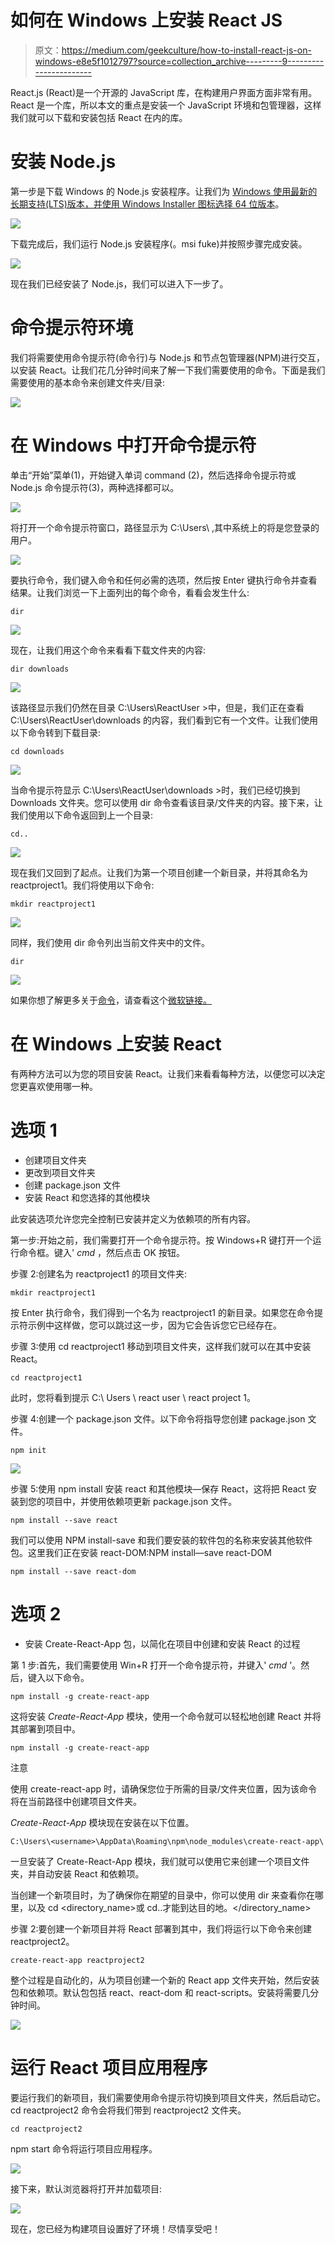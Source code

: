 # 如何在 Windows 上安装 React JS

> 原文：<https://medium.com/geekculture/how-to-install-react-js-on-windows-e8e5f1012797?source=collection_archive---------9----------------------->

React.js (React)是一个开源的 JavaScript 库，在构建用户界面方面非常有用。React 是一个库，所以本文的重点是安装一个 JavaScript 环境和包管理器，这样我们就可以下载和安装包括 React 在内的库。

# 安装 Node.js

第一步是下载 Windows 的 Node.js 安装程序。让我们为 [Windows 使用最新的长期支持(LTS)版本，并使用 Windows Installer 图标选择 64 位版本](https://nodejs.org/en/download/)。

![](img/e3631501181c9c0e30b7552d9e524077.png)

下载完成后，我们运行 Node.js 安装程序(。msi fuke)并按照步骤完成安装。

![](img/568a058511024884472a49f9b19b1e7c.png)

现在我们已经安装了 Node.js，我们可以进入下一步了。

# 命令提示符环境

我们将需要使用命令提示符(命令行)与 Node.js 和节点包管理器(NPM)进行交互，以安装 React。让我们花几分钟时间来了解一下我们需要使用的命令。下面是我们需要使用的基本命令来创建文件夹/目录:

![](img/a9c4d5b5f72ff7322b38d70c2f0eb92a.png)

# 在 Windows 中打开命令提示符

单击“开始”菜单(1)，开始键入单词 command (2)，然后选择命令提示符或 Node.js 命令提示符(3)，两种选择都可以。

![](img/95186ba90ea900544c81183a6967f976.png)

将打开一个命令提示符窗口，路径显示为 C:\Users\ <username>,其中系统上的<username>将是您登录的用户。</username></username>

![](img/bc19f9da66941ae8997127f462407040.png)

要执行命令，我们键入命令和任何必需的选项，然后按 Enter 键执行命令并查看结果。让我们浏览一下上面列出的每个命令，看看会发生什么:

```
dir
```

![](img/d2873d173337aa5998d28ff4562d5694.png)

现在，让我们用这个命令来看看下载文件夹的内容:

```
dir downloads
```

![](img/2f41652f27eadbd9d240c73b5ec704dd.png)

该路径显示我们仍然在目录 C:\Users\ReactUser >中，但是，我们正在查看 C:\Users\ReactUser\downloads 的内容，我们看到它有一个文件。让我们使用以下命令转到下载目录:

```
cd downloads
```

![](img/1360a06a6700792f29ad9eb7b0cbb979.png)

当命令提示符显示 C:\Users\ReactUser\downloads >时，我们已经切换到 Downloads 文件夹。您可以使用 dir 命令查看该目录/文件夹的内容。接下来，让我们使用以下命令返回到上一个目录:

```
cd..
```

![](img/5b40e656101ac93ec7f97774db9d4332.png)

现在我们又回到了起点。让我们为第一个项目创建一个新目录，并将其命名为 reactproject1。我们将使用以下命令:

```
mkdir reactproject1
```

![](img/de590b833b5968c520fe529e503103eb.png)

同样，我们使用 dir 命令列出当前文件夹中的文件。

```
dir
```

![](img/c3e35cd62aeeefcad875e6696879c371.png)

如果你想了解更多关于[命令](https://commandwindows.com/command3.htm)，请查看这个[微软链接。](https://docs.microsoft.com/en-us/windows-server/administration/windows-commands/windows-commands)

# 在 Windows 上安装 React

有两种方法可以为您的项目安装 React。让我们来看看每种方法，以便您可以决定您更喜欢使用哪一种。

# 选项 1

*   创建项目文件夹
*   更改到项目文件夹
*   创建 package.json 文件
*   安装 React 和您选择的其他模块

此安装选项允许您完全控制已安装并定义为依赖项的所有内容。

第一步:开始之前，我们需要打开一个命令提示符。按 Windows+R 键打开一个运行命令框。键入' *cmd* ，然后点击 OK 按钮。

步骤 2:创建名为 reactproject1 的项目文件夹:

```
mkdir reactproject1
```

按 Enter 执行命令，我们得到一个名为 reactproject1 的新目录。如果您在命令提示符示例中这样做，您可以跳过这一步，因为它会告诉您它已经存在。

步骤 3:使用 cd reactproject1 移动到项目文件夹，这样我们就可以在其中安装 React。

```
cd reactproject1
```

此时，您将看到提示 C:\ Users \ react user \ react project 1。

步骤 4:创建一个 package.json 文件。以下命令将指导您创建 package.json 文件。

```
npm init
```

![](img/ba7d90a8253bb796e5554938652ab590.png)

步骤 5:使用 npm install 安装 react 和其他模块—保存 React，这将把 React 安装到您的项目中，并使用依赖项更新 package.json 文件。

```
npm install --save react
```

我们可以使用 NPM install-save 和我们要安装的软件包的名称来安装其他软件包。这里我们正在安装 react-DOM:NPM install—save react-DOM

```
npm install --save react-dom
```

# 选项 2

*   安装 Create-React-App 包，以简化在项目中创建和安装 React 的过程

第 1 步:首先，我们需要使用 Win+R 打开一个命令提示符，并键入' *cmd* '。然后，键入以下命令。

```
npm install -g create-react-app
```

这将安装 *Create-React-App* 模块，使用一个命令就可以轻松地创建 React 并将其部署到项目中。

```
npm install -g create-react-app
```

注意

使用 create-react-app 时，请确保您位于所需的目录/文件夹位置，因为该命令将在当前路径中创建项目文件夹。

*Create-React-App* 模块现在安装在以下位置。

```
C:\Users\<username>\AppData\Roaming\npm\node_modules\create-react-app\
```

一旦安装了 Create-React-App 模块，我们就可以使用它来创建一个项目文件夹，并自动安装 React 和依赖项。

当创建一个新项目时，为了确保你在期望的目录中，你可以使用 dir 来查看你在哪里，以及 cd <directory_name>或 cd..才能到达目的地。</directory_name>

步骤 2:要创建一个新项目并将 React 部署到其中，我们将运行以下命令来创建 reactproject2。

```
create-react-app reactproject2
```

整个过程是自动化的，从为项目创建一个新的 React app 文件夹开始，然后安装包和依赖项。默认包包括 react、react-dom 和 react-scripts。安装将需要几分钟时间。

![](img/14ac2a0c198b9f98772d63d658dcdfd1.png)

# 运行 React 项目应用程序

要运行我们的新项目，我们需要使用命令提示符切换到项目文件夹，然后启动它。cd reactproject2 命令会将我们带到 reactproject2 文件夹。

```
cd reactproject2
```

npm start 命令将运行项目应用程序。

![](img/8c4d0552b6b744f2c2af342a932f27a5.png)

接下来，默认浏览器将打开并加载项目:

![](img/48202500b8f187d36f554cdf920a163c.png)

现在，您已经为构建项目设置好了环境！尽情享受吧！